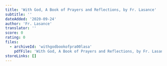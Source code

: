 ```yaml
---
title: 'With God, A Book of Prayers and Reflections, by Fr. Lasance'
subtitle: ''
dateAdded: '2020-09-24'
author: 'Fr. Lasance'
translator: ''
score: 0
rating: 0
files:
  - archiveId: 'withgodbookofpra00lasa'
    pdfFile: 'With God, A Book of Prayers and Reflections, by Fr. Lasance.pdf'
storeLinks: []
---
```


